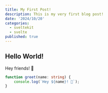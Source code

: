 ```yaml
---
title: My First Post!
description: This is my very first blog post!
date: '2024/10/20'
categories:
  - sveltekit
  - svelte
published: true
---
```


## Hello World!

Hey friends! 👋

```ts
function greet(name: string) {
	console.log(`Hey ${name}! 👋`);
}
```
